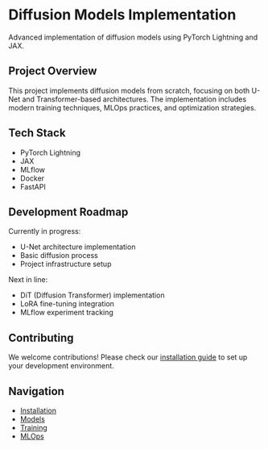 # Diffusion Models Implementation

Advanced implementation of diffusion models using PyTorch Lightning and JAX.

## Project Overview
This project implements diffusion models from scratch, focusing on both U-Net and Transformer-based architectures. The implementation includes modern training techniques, MLOps practices, and optimization strategies.

## Tech Stack
- PyTorch Lightning
- JAX
- MLflow
- Docker
- FastAPI

## Development Roadmap
Currently in progress:
- U-Net architecture implementation
- Basic diffusion process
- Project infrastructure setup

Next in line:
- DiT (Diffusion Transformer) implementation
- LoRA fine-tuning integration
- MLflow experiment tracking

## Contributing
We welcome contributions! Please check our [installation guide](getting_started/installation.md) to set up your development environment.

## Navigation
- [Installation](getting_started/installation.md)
- [Models](models/overview.md)
- [Training](training/setup.md)
- [MLOps](mlops/mlflow.md)
